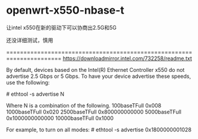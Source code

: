 # openwrt-x550-nbase-t

让intel x550在新的驱动下可以协商出2.5G和5G

还没详细测试，慎用

======================================================================
https://downloadmirror.intel.com/732258/readme.txt

By default, devices based on the Intel(R) Ethernet Controller x550 do not
advertise 2.5 Gbps or 5 Gbps. To have your device advertise these speeds, use
the following:

\# ethtool -s <ethX> advertise N

Where N is a combination of the following.
100baseTFull   0x008
1000baseTFull  0x020
2500baseTFull  0x800000000000
5000baseTFull  0x1000000000000
10000baseTFull 0x1000

For example, to turn on all modes:
\# ethtool -s <ethX> advertise 0x1800000001028
